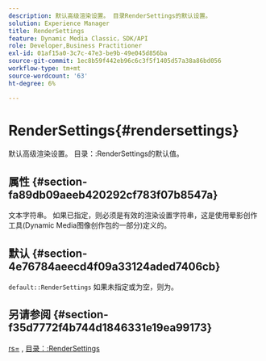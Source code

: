 ```yaml
---
description: 默认高级渲染设置。 目录RenderSettings的默认设置。
solution: Experience Manager
title: RenderSettings
feature: Dynamic Media Classic，SDK/API
role: Developer,Business Practitioner
exl-id: 01af15a0-3c7c-47e3-be9b-49e045d856ba
source-git-commit: 1ec8b59f442eb96c6c3f5f1405d57a38a86bd056
workflow-type: tm+mt
source-wordcount: '63'
ht-degree: 6%

---
```


# RenderSettings{#rendersettings}

默认高级渲染设置。 目录：:RenderSettings的默认值。

## 属性 {#section-fa89db09aeeb420292cf783f07b8547a}

文本字符串。 如果已指定，则必须是有效的渲染设置字符串，这是使用晕影创作工具(Dynamic Media图像创作包的一部分)定义的。

## 默认 {#section-4e76784aeecd4f09a33124aded7406cb}

`default::RenderSettings` 如果未指定或为空，则为。

## 另请参阅 {#section-f35d7772f4b744d1846331e19ea99173}

[rs=](../../../../../ir-api/http-protocol/image-rendering-api-ref/c-ir-http-protocol-ref/c-ir-http-protocol-command-reference/r-ir-rs.md#reference-d20cefaaa6cd4f449d1591c87959b4cf) , [目录：:RenderSettings](../../../../../ir-api/material-cat/image-rendering-api-ref/c-ir-material-catalog/c-ir-attributes-reference/r-ir-rendersettings.md#reference-f3ae5e18095d40b2a8edef957dd82fbd)
